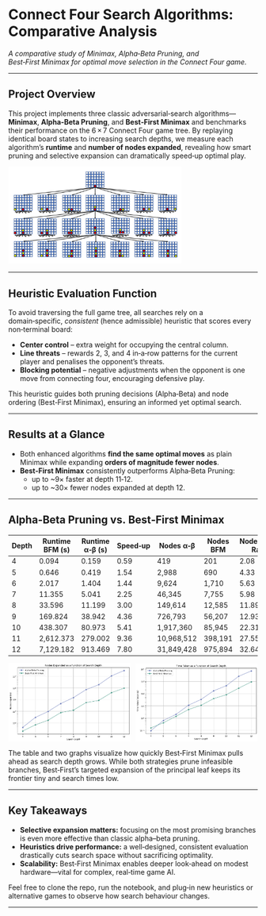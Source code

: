 # Connect Four Search Algorithms: Comparative Analysis

_A comparative study of Minimax, Alpha‑Beta Pruning, and Best‑First Minimax for optimal move selection in the Connect Four game._

---

## Project Overview
This project implements three classic adversarial‑search algorithms—**Minimax**, **Alpha‑Beta Pruning**, and **Best‑First Minimax** and benchmarks their performance on the 6 × 7 Connect Four game tree. By replaying identical board states to increasing search depths, we measure each algorithm’s **runtime** and **number of nodes expanded**, revealing how smart pruning and selective expansion can dramatically speed‑up optimal play.

<img src="assets/connect4_board.png" alt="Connect‑Four Board" width="350">

---

## Heuristic Evaluation Function
To avoid traversing the full game tree, all searches rely on a domain‑specific, *consistent* (hence admissible) heuristic that scores every non‑terminal board:

* **Center control** – extra weight for occupying the central column.
* **Line threats** – rewards 2, 3, and 4 in‑a‑row patterns for the current player and penalises the opponent’s threats.
* **Blocking potential** – negative adjustments when the opponent is one move from connecting four, encouraging defensive play.

This heuristic guides both pruning decisions (Alpha‑Beta) and node ordering (Best‑First Minimax), ensuring an informed yet optimal search.

---

## Results at a Glance
* Both enhanced algorithms **find the same optimal moves** as plain Minimax while expanding **orders of magnitude fewer nodes**.
* **Best‑First Minimax** consistently outperforms Alpha‑Beta Pruning:
  * up to ~9× faster at depth 11‑12.
  * up to ~30× fewer nodes expanded at depth 12.

---

## Alpha‑Beta Pruning vs. Best‑First Minimax

| Depth | Runtime BFM (s) | Runtime α‑β (s) | Speed‑up | Nodes α‑β  | Nodes BFM | Node‑Prune Ratio |
| ----- | --------------- | --------------- | -------- | ---------- | --------- | ---------------- |
| 4     | 0.094           | 0.159           | 0.59     | 419        | 201       | 2.08             |
| 5     | 0.646           | 0.419           | 1.54     | 2,988      | 690       | 4.33             |
| 6     | 2.017           | 1.404           | 1.44     | 9,624      | 1,710     | 5.63             |
| 7     | 11.355          | 5.041           | 2.25     | 46,345     | 7,755     | 5.98             |
| 8     | 33.596          | 11.199          | 3.00     | 149,614    | 12,585    | 11.89            |
| 9     | 169.824         | 38.942          | 4.36     | 726,793    | 56,207    | 12.93            |
| 10    | 438.307         | 80.973          | 5.41     | 1,917,360  | 85,945    | 22.31            |
| 11    | 2,612.373       | 279.002         | 9.36     | 10,968,512 | 398,191   | 27.55            |
| 12    | 7,129.182       | 913.469         | 7.80     | 31,849,428 | 975,894   | 32.64            |


<div style="display:flex;justify-content:space-between;align-items:center;gap:2%;">
  <img src="assets/nodes_vs_depth.png" alt="Nodes Expanded vs Depth" style="width:49%;">
  <img src="assets/time_vs_depth.png" alt="Runtime vs Depth" style="width:49%;">
</div>

The table and two graphs visualize how quickly Best‑First Minimax pulls ahead as search depth grows. While both strategies prune infeasible branches, Best‑First’s targeted expansion of the principal leaf keeps its frontier tiny and search times low.

---

## Key Takeaways
* **Selective expansion matters:** focusing on the most promising branches is even more effective than classic alpha–beta pruning.
* **Heuristics drive performance:** a well‑designed, consistent evaluation drastically cuts search space without sacrificing optimality.
* **Scalability:** Best‑First Minimax enables deeper look‑ahead on modest hardware—vital for complex, real‑time game AI.

Feel free to clone the repo, run the notebook, and plug‑in new heuristics or alternative games to observe how search behaviour changes.

---
